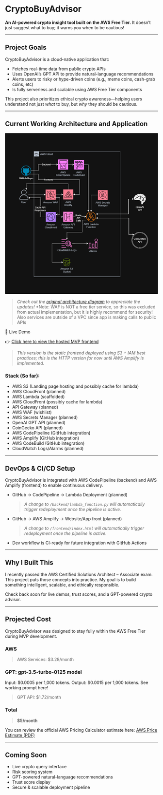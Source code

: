 
# CryptoBuyAdvisor

**An AI-powered crypto insight tool built on the AWS Free Tier.**
It doesn’t just suggest what to buy; it warns you when to be cautious!

---

## Project Goals

CryptoBuyAdvisor is a cloud-native application that:
- Fetches real-time data from public crypto APIs
- Uses OpenAI’s GPT API to provide natural-language recommendations
- Alerts users to risky or hype-driven coins (e.g., meme coins, cash-grab coins, etc)
- Is fully serverless and scalable using AWS Free Tier components

This project also prioritizes ethical crypto awareness—helping users understand not just *what* to buy, but *why* they should be cautious.

---

## Current Working Architecture and Application

![Architecture Diagram](docs/Official-AWS-Architecture-Version1.5.png)
> *Check out the [original architecture diagram](docs/Unofficial-AWS-Architecture.png) to appreciate the updates!*
> *Note: WAF is NOT a free tier service, so this was excluded from actual implementation, but it is highly recommend for security! Also services are outside of a VPC since app is making calls to public APIs

🔗 Live Demo

👉 [Click here to view the hosted MVP frontend](http://crypto-buy-advisor-site.s3-website.us-east-2.amazonaws.com)

> *This version is the static frontend deployed using S3 + IAM best practices; this is the HTTP version for now until AWS Amplify is implemented.*



### Stack (So far):
- AWS S3 (Landing page hosting and possibly cache for lambda)
- AWS CloudFront (planned)
- AWS Lambda (scaffolded)
- AWS CloudFront (possibly cache for lambda)
- API Gateway (planned)
- AWS WAF (wishlist)
- AWS Secrets Manager (planned)
- OpenAI GPT API (planned)
- CoinGecko API (planned)
- AWS CodePipeline (GitHub integration)
- AWS Amplify (GitHub integration)
- AWS CodeBuild (GitHub integration)
- CloudWatch Logs/Alarms (planned)

---

## DevOps & CI/CD Setup

CryptoBuyAdvisor is integrated with AWS CodePipeline (backend) and AWS Amplify (frontend) to enable continuous delivery.
- GitHub → CodePipeline → Lambda Deployment (planned)
  > *A change to `/backend/lambda_function.py` will automatically trigger redeployment once the pipeline is active.*
  
- GitHub → AWS Amplify → Website/App front (planned)
  > *A change to `/frontend/index.html` will automatically trigger redeployment once the pipeline is active.*
  
- Dev workflow is CI-ready for future integration with GitHub Actions


---

## Why I Built This

I recently passed the AWS Certified Solutions Architect – Associate exam. This project puts those concepts into practice. My goal is to build something intelligent, scalable, and ethically responsible.

Check back soon for live demos, trust scores, and a GPT-powered crypto advisor.


---


## Projected Cost

CryptoBuyAdvisor was designed to stay fully within the AWS Free Tier during MVP development.

### AWS
> AWS Services: $3.28/month
### GPT: gpt-3.5-turbo-0125 model
Input: $0.0005 per 1,000 tokens.
Output: $0.0015 per 1,000 tokens.
See working prompt here!
> GPT API: $1.72/month

### Total
> **$5/month**

You can review the official AWS Pricing Calculator estimate here: [AWS Price Estimate (PDF)](./docs/AWS-Pricing-Estimate-05272025.pdf)

---

## Coming Soon

- Live crypto query interface
- Risk scoring system
- GPT-powered natural-language recommendations
- Trust score display
- Secure & scalable deployment pipeline
